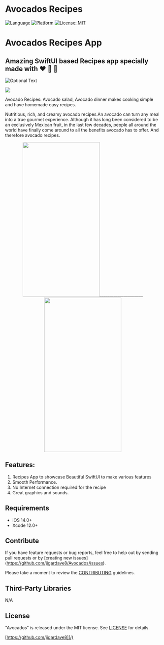 # Avocados Recipes

[![Language](http://img.shields.io/badge/language-SwiftUI-orange?style=flat
)](https://developer.apple.com/swift)
[![Platform](https://img.shields.io/badge/platform-iOS%20%7C%20-blue)]()
[![License: MIT](https://img.shields.io/badge/License-MIT-yellow.svg)](https://opensource.org/licenses/MIT)

# <h1>Avocados Recipes App</h1> 
<h2>Amazing SwiftUI based Recipes app specially made with ❤ 🥑  🥗</h2>

![Optional Text](https://user-images.githubusercontent.com/13096575/123517822-be515c00-d6c0-11eb-916d-767affe55907.png)



<p align="center"> </P>
   <img src=”(https://user-images.githubusercontent.com/13096575/123517822-be515c00-d6c0-11eb-916d-767affe55907.png)”>
   
Avocado Recipes: Avocado salad, Avocado dinner makes cooking simple and have homemade easy recipes. 


Nutritious, rich, and creamy avocado recipes.An avocado can turn any meal into a true gourmet experience. 
Although it has long been considered to be an exclusively Mexican fruit, in the last few decades, people all around the world have finally come around to all the benefits avocado has to offer. 
And therefore avocado recipes.

   <p align="center"> 
<img src="https://user-images.githubusercontent.com/13096575/123517813-b09bd680-d6c0-11eb-8b95-1ae6393af551.png" width="250" height="500">______________________ <img src="https://user-images.githubusercontent.com/13096575/123517760-69ade100-d6c0-11eb-878e-4296c9a828a8.gif" width="250" height="500"></P>



<h2>Features: </h2>

1. Recipes App to showcase Beautiful SwiftUI to make various features
2. Smooth Performance. 
3. No Internet connection required for the recipe
4. Great graphics and sounds.

   
  </p>
 

  <div style="text-align: center">
  
  
  </div>
</p>

## Requirements

- iOS 14.0+
- Xcode 12.0+

## Contribute

If you have feature requests or bug reports, feel free to help out by sending pull requests or by [creating new issues]
(https://github.com/jigardave8/Avocados/issues). 

Please take a moment to
review the [CONTRIBUTING](.github/CONTRIBUTING.md) guidelines.
    
## Third-Party Libraries

N/A


## License

"Avocados" is released under the MIT license. See [LICENSE](mit) for details.

[https://github.com/jigardave8](/)

[swift-image]:https://img.shields.io/badge/swift-5.0-orange.svg
[swift-url]: https://swift.org/
[license-image]: https://img.shields.io/badge/License-MIT-blue.svg
[license-url]: LICENSE

